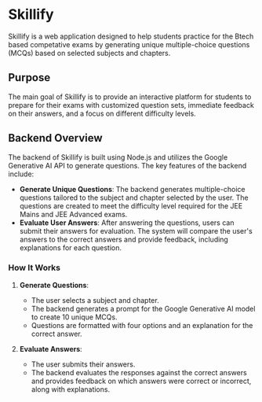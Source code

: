 # Skillify

Skillify is a web application designed to help students practice for the Btech based competative exams by generating unique multiple-choice questions (MCQs) based on selected subjects and chapters.

## Purpose

The main goal of Skillify is to provide an interactive platform for students to prepare for their exams with customized question sets, immediate feedback on their answers, and a focus on different difficulty levels.

## Backend Overview

The backend of Skillify is built using Node.js and utilizes the Google Generative AI API to generate questions. The key features of the backend include:

- **Generate Unique Questions**: The backend generates multiple-choice questions tailored to the subject and chapter selected by the user. The questions are created to meet the difficulty level required for the JEE Mains and JEE Advanced exams.
- **Evaluate User Answers**: After answering the questions, users can submit their answers for evaluation. The system will compare the user's answers to the correct answers and provide feedback, including explanations for each question.

### How It Works

1. **Generate Questions**: 
   - The user selects a subject and chapter.
   - The backend generates a prompt for the Google Generative AI model to create 10 unique MCQs.
   - Questions are formatted with four options and an explanation for the correct answer.

2. **Evaluate Answers**: 
   - The user submits their answers.
   - The backend evaluates the responses against the correct answers and provides feedback on which answers were correct or incorrect, along with explanations.

